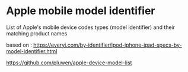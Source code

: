 # Apple mobile model identifier
List of Apple's mobile device codes types (model identifier) and their matching product names

based on :
https://everyi.com/by-identifier/ipod-iphone-ipad-specs-by-model-identifier.html

https://github.com/pluwen/apple-device-model-list
